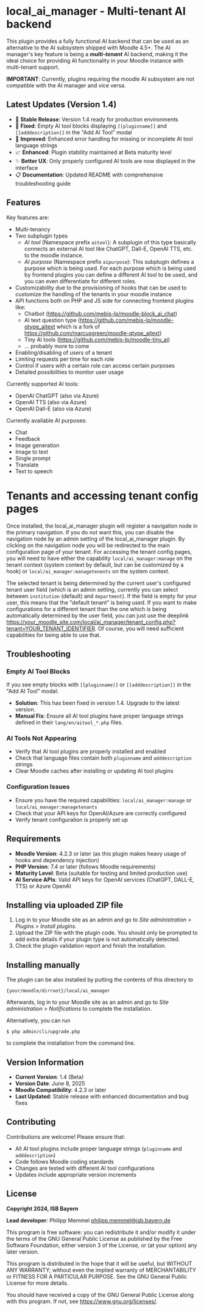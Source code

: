 # local_ai_manager - Multi-tenant AI backend

This plugin provides a fully functional AI backend that can be used as an alternative to the AI subsystem shipped with Moodle 4.5+. The AI manager's key feature is being a _**multi-tenant**_ AI backend, making it the ideal choice for providing AI functionality in your Moodle instance with multi-tenant support.

**IMPORTANT**: Currently, plugins requiring the moodle AI subsystem are not compatible with the AI manager and vice versa.

## Latest Updates (Version 1.4)

- 🚀 **Stable Release**: Version 1.4 ready for production environments
- 🐛 **Fixed**: Empty AI tool blocks displaying `[[pluginname]]` and `[[adddescription]]` in the "Add AI Tool" modal
- 🔧 **Improved**: Enhanced error handling for missing or incomplete AI tool language strings  
- 📈 **Enhanced**: Plugin stability maintained at Beta maturity level
- ✨ **Better UX**: Only properly configured AI tools are now displayed in the interface
- 📋 **Documentation**: Updated README with comprehensive troubleshooting guide 

## Features

Key features are:

- Multi-tenancy
- Two subplugin types
    - *AI tool* (Namespace prefix `aitool`): A subplugin of this type basically connects an external AI tool like ChatGPT, Dall-E, OpenAI TTS, etc. to the moodle instance.
    - *AI purpose* (Namespace prefix `aipurpose`): This subplugin defines a purpose which is being used. For each purpose which is being used by frontend plugins you can define a different AI tool to be used, and you can even differentiate for different roles.
- Customizability due to the provisioning of hooks that can be used to customize the
handling of the tenants in your moodle instance
- API functions both on PHP and JS side for connecting frontend plugins like:
  - Chatbot (https://github.com/mebis-lp/moodle-block_ai_chat)
  - AI text question type (https://github.com/mebis-lp/moodle-qtype_aitext which is a fork of https://github.com/marcusgreen/moodle-qtype_aitext)
  - Tiny AI tools (https://github.com/mebis-lp/moodle-tiny_ai)
  - ... probably more to come
- Enabling/disabling of users of a tenant
- Limiting requests per time for each role
- Control if users with a certain role can access certain purposes
- Detailed possibilities to monitor user usage

Currently supported AI tools:
- OpenAI ChatGPT (also via Azure)
- OpenAI TTS (also via Azure)
- OpenAI Dall-E (also via Azure)

Currently available AI purposes:
- Chat
- Feedback
- Image generation
- Image to text
- Single prompt
- Translate
- Text to speech

#  Tenants and accessing tenant config pages

Once installed, the local_ai_manager plugin will register a navigation node in the primary navigation. If you do not want this, you can disable the navigation node by an admin setting of the local_ai_manager plugin. By clicking on the navigation node you will be redirected to the main configuration page of your tenant. For accessing the tenant config pages, you will need to have either the capability `local/ai_manager:manage` on the tenant context (system context by default, but can be customized by a hook) or `local/ai_manager:managetenents` on the system context.

The selected tenant is being determined by the current user's configured tenant user field (which is an admin setting, currently you can select between `institution` (default) and `department`). If the field is empty for your user, this means that the "default tenant" is being used. If you want to make configurations for a different tenant than the one which is being automatically determined by the user field, you can just use the deeplink https://your_moodle_site.com/local/ai_manager/tenant_config.php?tenant=YOUR_TENANT_IDENTIFIER. Of course, you will need sufficient capabilities for being able to use that.

## Troubleshooting

### Empty AI Tool Blocks
If you see empty blocks with `[[pluginname]]` or `[[adddescription]]` in the "Add AI Tool" modal:
- **Solution**: This has been fixed in version 1.4. Upgrade to the latest version.
- **Manual Fix**: Ensure all AI tool plugins have proper language strings defined in their `lang/en/aitool_*.php` files.

### AI Tools Not Appearing
- Verify that AI tool plugins are properly installed and enabled
- Check that language files contain both `pluginname` and `adddescription` strings
- Clear Moodle caches after installing or updating AI tool plugins

### Configuration Issues
- Ensure you have the required capabilities: `local/ai_manager:manage` or `local/ai_manager:managetenants`
- Check that your API keys for OpenAI/Azure are correctly configured
- Verify tenant configuration is properly set up 


## Requirements

- **Moodle Version**: 4.2.3 or later (as this plugin makes heavy usage of hooks and dependency injection)
- **PHP Version**: 7.4 or later (follows Moodle requirements)
- **Maturity Level**: Beta (suitable for testing and limited production use)
- **AI Service APIs**: Valid API keys for OpenAI services (ChatGPT, DALL-E, TTS) or Azure OpenAI

## Installing via uploaded ZIP file ##

1. Log in to your Moodle site as an admin and go to _Site administration >
   Plugins > Install plugins_.
2. Upload the ZIP file with the plugin code. You should only be prompted to add
   extra details if your plugin type is not automatically detected.
3. Check the plugin validation report and finish the installation.

## Installing manually ##

The plugin can be also installed by putting the contents of this directory to

    {your/moodle/dirroot}/local/ai_manager

Afterwards, log in to your Moodle site as an admin and go to _Site administration >
Notifications_ to complete the installation.

Alternatively, you can run

    $ php admin/cli/upgrade.php

to complete the installation from the command line.

## Version Information

- **Current Version**: 1.4 (Beta)
- **Version Date**: June 8, 2025
- **Moodle Compatibility**: 4.2.3 or later
- **Last Updated**: Stable release with enhanced documentation and bug fixes

## Contributing

Contributions are welcome! Please ensure that:
- All AI tool plugins include proper language strings (`pluginname` and `adddescription`)
- Code follows Moodle coding standards
- Changes are tested with different AI tool configurations
- Updates include appropriate version increments

## License

**Copyright 2024, ISB Bayern**

**Lead developer**: Philipp Memmel <philipp.memmel@isb.bayern.de>

This program is free software: you can redistribute it and/or modify
it under the terms of the GNU General Public License as published by
the Free Software Foundation, either version 3 of the License, or
(at your option) any later version.

This program is distributed in the hope that it will be useful,
but WITHOUT ANY WARRANTY; without even the implied warranty of
MERCHANTABILITY or FITNESS FOR A PARTICULAR PURPOSE. See the
GNU General Public License for more details.

You should have received a copy of the GNU General Public License
along with this program. If not, see <https://www.gnu.org/licenses/>.
